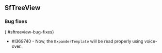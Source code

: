 ## SfTreeView

### Bug fixes
{:#sftreeview-bug-fixes}

* \#I369740 - Now, the `ExpanderTemplate` will be read properly using voice-over.